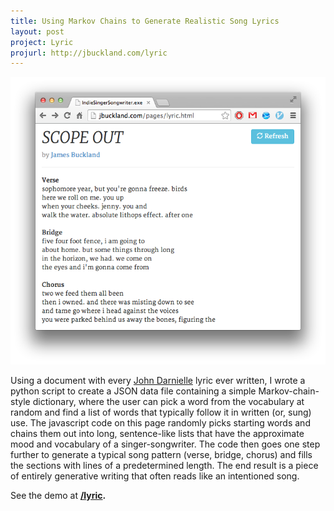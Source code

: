 ```yaml
---
title: Using Markov Chains to Generate Realistic Song Lyrics
layout: post
project: Lyric
projurl: http://jbuckland.com/lyric
---
```


[<img src="/images/lyric_thumbnail.png">](/lyric)

Using a document with every [John Darnielle](http://www.themountaingoats.net/) lyric ever written, I wrote a python script to create a JSON data file containing a simple Markov-chain-style dictionary, where the user can pick a word from the vocabulary at random and find a list of words that typically follow it in written (or, sung) use. The javascript code on this page randomly picks starting words and chains them out into long, sentence-like lists that have the approximate mood and vocabulary of a singer-songwriter. The code then goes one step further to generate a typical song pattern (verse, bridge, chorus) and fills the sections with lines of a predetermined length. The end result is a piece of entirely generative writing that often reads like an intentioned song.

See the demo at **[/lyric](/lyric).**